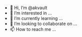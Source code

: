 - 👋 Hi, I’m @akvault
- 👀 I’m interested in ...
- 🌱 I’m currently learning ...
- 💞️ I’m looking to collaborate on ...
- 📫 How to reach me ...

<!---
akvault/akvault is a ✨ special ✨ repository because its `README.md` (this file) appears on your GitHub profile.
You can click the Preview link to take a look at your changes.
--->
